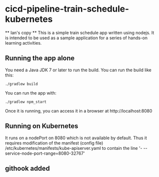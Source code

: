 # cicd-pipeline-train-schedule-kubernetes

** Ian's copy **
This is a simple train schedule app written using nodejs. It is intended to be used as a sample application for a series of hands-on learning activities.

## Running the app alone

You need a Java JDK 7 or later to run the build. You can run the build like this:

    ./gradlew build

You can run the app with:

    ./gradlew npm_start

Once it is running, you can access it in a browser at http://localhost:8080

## Running on Kubernetes
It runs on a nodePort on 8080 which is not available by default. Thus it requires modification
of the manifest (config file) /etc/kubernetes/manifests/kube-apiserver.yaml to contain the line '- --service-node-port-range=8080-32767'

## githook added
